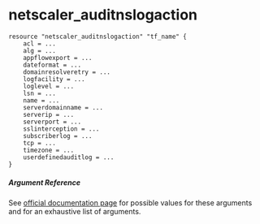 # netscaler_auditnslogaction

```
resource "netscaler_auditnslogaction" "tf_name" {
    acl = ...
    alg = ...
    appflowexport = ...
    dateformat = ...
    domainresolveretry = ...
    logfacility = ...
    loglevel = ...
    lsn = ...
    name = ...
    serverdomainname = ...
    serverip = ...
    serverport = ...
    sslinterception = ...
    subscriberlog = ...
    tcp = ...
    timezone = ...
    userdefinedauditlog = ...
}
```

##### Argument Reference

See [official documentation page](https://developer-docs.citrix.com/projects/netscaler-nitro-api/en/11.0/configuration/audit/auditnslogaction/auditnslogaction/) for possible values for these arguments and for an exhaustive list of arguments.

